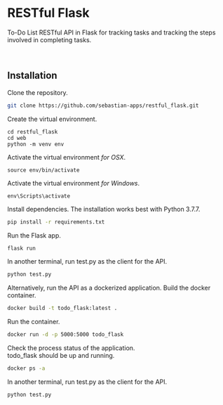 # RESTful Flask

To-Do List RESTful API in Flask for tracking tasks and tracking the steps involved in completing tasks.


<br />

## Installation

Clone the repository.

```bash
git clone https://github.com/sebastian-apps/restful_flask.git
```

Create the virtual environment.

```
cd restful_flask
cd web
python -m venv env
```

Activate the virtual environment <i>for OSX</i>.

```
source env/bin/activate
```

Activate the virtual environment <i>for Windows</i>.

```
env\Scripts\activate
```

Install dependencies. The installation works best with Python 3.7.7.

```bash
pip install -r requirements.txt
```

Run the Flask app.

```bash
flask run
```

In another terminal, run test.py as the client for the API.

```bash
python test.py
```

Alternatively, run the API as a dockerized application. 
Build the docker container.

```bash
docker build -t todo_flask:latest .
```

Run the container.

```bash
docker run -d -p 5000:5000 todo_flask
```

Check the process status of the application.<br>
todo_flask should be up and running.

```bash
docker ps -a
```


In another terminal, run test.py as the client for the API.

```bash
python test.py
```

